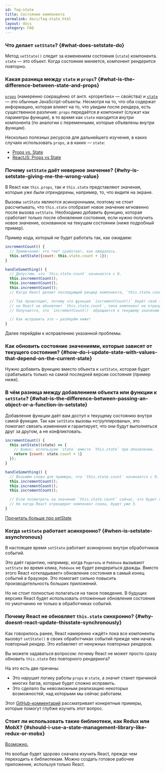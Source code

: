 ```yaml
---
id: faq-state
title: Состояние компонента
permalink: docs/faq-state.html
layout: docs
category: FAQ
---
```


### Что делает `setState`? {#what-does-setstate-do}

Метод `setState()` следит за изменением состояния (`state`) компонента. `state` — это объект. Когда состояние меняется, компонент рендерится повторно.

### Какая разница между `state` и `props`? {#what-is-the-difference-between-state-and-props}

[`props`](/docs/components-and-props.html) (намеренно сокращённо от англ. «properties» — свойства) и [`state`](/docs/state-and-lifecycle.html) — это обычные JavaScript-объекты. Несмотря на то, что оба содержат информацию, которая влияет на то, что увидим после рендера, есть существенное различие: `props` передаётся *в* компонент (служат как параметры функции), в то время как `state` находится *внутри* компонента (по аналогии с переменными, которые объявлены внутри функции).

Несколько полезных ресурсов для дальнейшего изучения, в каких случаях использовать `props`, а в каких — `state`:
* [Props vs. State](https://github.com/uberVU/react-guide/blob/master/props-vs-state.md)
* [ReactJS: Props vs State](https://lucybain.com/blog/2016/react-state-vs-pros/)

### Почему `setState` даёт неверное значение? {#why-is-setstate-giving-me-the-wrong-value}

В React как `this.props`, так и `this.state` представляют значения, которые *уже были отрендерены*, например, то, что видите на экране.

Вызовы `setState` являются асинхронными, поэтому не стоит рассчитывать, что `this.state` отобразит новое значение мгновенно после вызова `setState`. Необходимо добавить функцию, которая сработает только после обновления состояния, если нужно получить новое значение, основанное на текущем состоянии (ниже подробный пример).

Пример кода, который *не* будет работать так, как ожидаем:

```jsx
incrementCount() {
  // Примечание: это *не* сработает, как ожидалось.
  this.setState({count: this.state.count + 1});
}

handleSomething() {
  // Допустим, что `this.state.count` начинается с 0.
  this.incrementCount();
  this.incrementCount();
  this.incrementCount();
  // Когда React делает последующий рендер компонента, `this.state.count` будет 1, хотя мы ожидаем 3.

  // Так происходит, потому что функция `incrementCount()` берёт своё значение из `this.state.count`,
  // но React не обновляет `this.state.count`, пока компонент не отрендерится снова.
  // Получается, что `incrementCount()` обращается к текущему значению `this.state.count`, а это 0 каждый раз, и добавляет 1.

  // Как исправить это — разберём ниже!
}
```

Далее перейдём к исправлению указанной проблемы.

### Как обновить состояние значениями, которые зависят от текущего состояния? {#how-do-i-update-state-with-values-that-depend-on-the-current-state}

Нужно добавить функцию вместо объекта к `setState`, которая будет срабатывать только на самой последней версии состояния (пример ниже).

### В чём разница между добавлением объекта или функции к `setState`? {#what-is-the-difference-between-passing-an-object-or-a-function-in-setstate}

Добавление функции даёт вам доступ к текущему состоянию внутри самой функции. Так как `setState` вызовы «сгруппированы», это помогает связать изменения и гарантирует, что они будут выполняться друг за другом, а не конфликтовать.

```jsx
incrementCount() {
  this.setState((state) => {
    // Важно: используем `state` вместо `this.state` при обновлении.
    return {count: state.count + 1}
  });
}

handleSomething() {
  // Возьмём снова для примера, что `this.state.count` начинается с 0.
  this.incrementCount();
  this.incrementCount();
  this.incrementCount();

  // Если посмотреть на значение `this.state.count` сейчас, это будет по-прежнему 0.
  // Но когда React отрендерит компонент снова, будет уже 3.
}
```

[Прочитать больше про setState](/docs/react-component.html#setstate)

### Когда `setState` работает асинхронно? {#when-is-setstate-asynchronous}

В настоящее время `setState` работает асинхронно внутри обработчиков событий.

Это даёт гарантию, например, когда `Родитель` и `Ребёнок` вызывают `setState` во время клика, `Ребёнок` не будет рендериться дважды. Вместо этого React «откладывает» обновление состояния в самый конец событий в браузере. Это помогает сильно повысить производительность больших приложений.

Но не стоит полностью полагаться на такое поведение. В будущих версиях React будет использовать отложенные обновления состояния по умолчанию не только в обработчиках событий.

### Почему React не обновляет `this.state` синхронно? {#why-doesnt-react-update-thisstate-synchronously}

Как говорилось ранее, React намеренно «ждёт» пока все компоненты вызовут `setState()` в своих обработчиках событий прежде чем начать повторный рендер. Это избавляет от ненужных повторных рендеров.

Вы можете задаваться вопросом: почему React не может просто сразу обновить `this.state` без повторного рендеринга?

На это есть две причины:

- Это нарушит логику работы `props` и `state`, а значит станет причиной многих багов, которые будет сложно исправить.
- Это сделало бы невозможным реализацию некоторых возможностей, над которыми мы сейчас работаем.

Этот [GitHub-комментарий](https://github.com/facebook/react/issues/11527#issuecomment-360199710) рассматривает конкретные примеры, которые помогут глубже изучить этот вопрос.

### Стоит ли использовать такие библиотеки, как Redux или MobX? {#should-i-use-a-state-management-library-like-redux-or-mobx}

[Возможно.](https://redux.js.org/faq/general#when-should-i-use-redux)

Но вообще будет здорово сначала изучить React, прежде чем переходить к библиотекам. Можно создать готовое рабочее приложение, используя только React.
